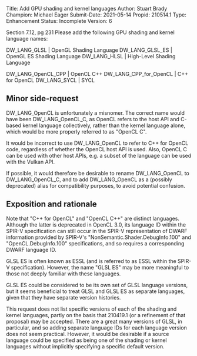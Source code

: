 Title:       Add GPU shading and kernel languages
Author:      Stuart Brady
Champion:    Michael Eager
Submit-Date: 2021-05-14
Propid:      210514.1
Type:        Enhancement
Status:      Incomplete
Version:     6

Section 7.12, pg 231
Please add the following GPU shading and kernel language names:

DW_LANG_GLSL    | OpenGL Shading Language
DW_LANG_GLSL_ES | OpenGL ES Shading Language
DW_LANG_HLSL    | High-Level Shading Language

DW_LANG_OpenCL_CPP     | OpenCL C++
DW_LANG_CPP_for_OpenCL | C++ for OpenCL
DW_LANG_SYCL           | SYCL


Minor side-request
------------------

DW_LANG_OpenCL is unfortunately a misnomer.  The correct name would have
been DW_LANG_OpenCL_C, as OpenCL refers to the host API and C-based kernel
language collectively, rather than the kernel language alone, which would
be more properly referred to as "OpenCL C".

It would be incorrect to use DW_LANG_OpenCL to refer to C++ for OpenCL
code, regardless of whether the OpenCL host API is used.  Also, OpenCL C
can be used with other host APIs, e.g. a subset of the language can be
used with the Vulkan API.

If possible, it would therefore be desirable to rename DW_LANG_OpenCL to
DW_LANG_OpenCL_C, and to add DW_LANG_OpenCL as a (possibly deprecated)
alias for compatibility purposes, to avoid potential confusion.


Exposition and rationale
------------------------

Note that "C++ for OpenCL" and "OpenCL C++" are distinct languages.
Although the latter is deprecated in OpenCL 3.0, its language ID within
the SPIR-V specification can still occur in the SPIR-V representation of
DWARF information provided by SPIR-V's "NonSemantic.Shader.DebugInfo.100"
and "OpenCL.DebugInfo.100" specifications, and so requires a corresponding
DWARF language ID.

GLSL ES is often known as ESSL (and is referred to as ESSL within the
SPIR-V specification).  However, the name "GLSL ES" may be more meaningful
to those not deeply familiar with these languages.

GLSL ES could be considered to be its own set of GLSL language versions,
but it seems beneficial to treat GLSL and GLSL ES as separate languages,
given that they have separate version histories.

This request does not list specific versions of each of the shading and
kernel languages, partly on the basis that 210419.1 (or a refinement of
that proposal) may be accepted.  There are a great many versions of GLSL,
in particular, and so adding separate language IDs for each language
version does not seem practical.  However, it would be desirable if a
source language could be specified as being one of the shading or kernel
languages without implicitly specifying a specific default version.
